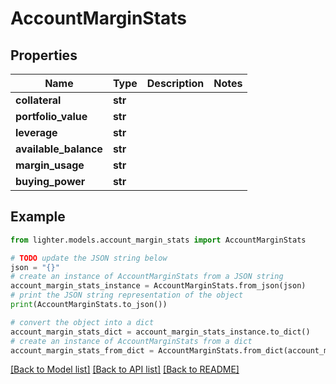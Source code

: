 # AccountMarginStats


## Properties

Name | Type | Description | Notes
------------ | ------------- | ------------- | -------------
**collateral** | **str** |  | 
**portfolio_value** | **str** |  | 
**leverage** | **str** |  | 
**available_balance** | **str** |  | 
**margin_usage** | **str** |  | 
**buying_power** | **str** |  | 

## Example

```python
from lighter.models.account_margin_stats import AccountMarginStats

# TODO update the JSON string below
json = "{}"
# create an instance of AccountMarginStats from a JSON string
account_margin_stats_instance = AccountMarginStats.from_json(json)
# print the JSON string representation of the object
print(AccountMarginStats.to_json())

# convert the object into a dict
account_margin_stats_dict = account_margin_stats_instance.to_dict()
# create an instance of AccountMarginStats from a dict
account_margin_stats_from_dict = AccountMarginStats.from_dict(account_margin_stats_dict)
```
[[Back to Model list]](../README.md#documentation-for-models) [[Back to API list]](../README.md#documentation-for-api-endpoints) [[Back to README]](../README.md)


